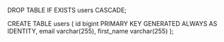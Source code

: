 DROP TABLE IF EXISTS users CASCADE;

CREATE TABLE users (
    id bigint PRIMARY KEY GENERATED ALWAYS AS IDENTITY,
    email varchar(255),
    first_name varchar(255)
);
